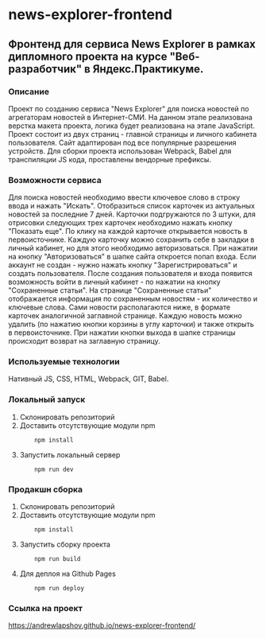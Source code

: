 # news-explorer-frontend

## Фронтенд для сервиса News Explorer в рамках дипломного проекта на курсе "Веб-разработчик" в Яндекс.Практикуме.

### Описание

Проект по созданию сервиса "News Explorer" для поиска новостей по агрегаторам новостей в Интернет-СМИ. На данном этапе реализована верстка макета проекта, логика будет реализована на этапе JavaScript. Проект состоит из двух страниц - главной страницы и личного кабинета пользователя. Сайт адаптирован под все популярные разрешения устройств. Для сборки проекта использован Webpack, Babel для транспиляции JS кода, проставлены вендорные префиксы.

### Возможности сервиса

Для поиска новостей необходимо ввести ключевое слово в строку ввода и нажать "Искать". Отобразиться список карточек из актуальных новостей за последние 7 дней. Карточки подгружаются по 3 штуки, для отрисовки следующих трех карточек необходимо нажать кнопку "Показать еще". По клику на каждой карточке открывается новость в первоисточнике.
Каждую карточку можно сохранить себе в закладки в личный кабинет, но для этого необходимо авторизоваться. При нажатии на кнопку "Авторизоваться" в шапке сайта откроется попап входа. Если аккаунт не создан - нужно нажать кнопку "Зарегистрироваться" и создать пользователя. После создания пользователя и входа появится возможность войти в личный кабинет - по нажатии на кнопку "Сохраненные статьи".
На странице "Сохраненные статьи" отображается информация по сохраненным новостям - их количество и ключевые слова. Сами новости располагаются ниже, в формате карточек аналогичной заглавной странице. Каждую новость можно удалить (по нажатию кнопки корзины в углу карточки) и также открыть в первоисточнике.
При нажатии кнопки выхода в шапке страницы происходит возврат на заглавную страницу.

### Используемые технологии

Нативный JS, CSS, HTML, Webpack, GIT, Babel.

### Локальный запуск

1. Склонировать репозиторий
2. Доставить отсутствующие модули npm
   ```
       npm install
   ```
3. Запустить локальный сервер
   ```
       npm run dev
   ```

### Продакшн сборка

1. Склонировать репозиторий
2. Доставить отсутствующие модули npm
   ```
       npm install
   ```
3. Запустить сборку проекта
   ```
       npm run build
   ```
4. Для деплоя на Github Pages
   ```
       npm run deploy
   ```

### Ссылка на проект

https://andrewlapshov.github.io/news-explorer-frontend/
